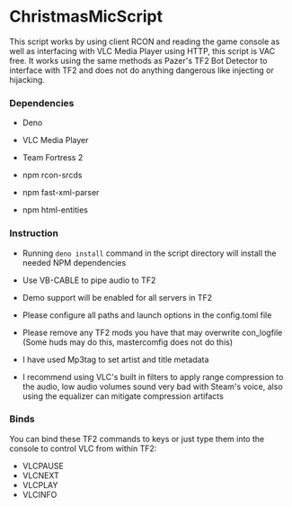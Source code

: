 # ChristmasMicScript
This script works by using client RCON and reading the game console as well as interfacing with VLC Media Player using HTTP, this script is VAC free. It works using the same methods as Pazer's TF2 Bot Detector to interface with TF2 and does not do anything dangerous like injecting or hijacking.
### Dependencies

- Deno

- VLC Media Player

- Team Fortress 2

- npm rcon-srcds

- npm fast-xml-parser

- npm html-entities

### Instruction

- Running `deno install` command in the script directory will install the needed NPM dependencies

- Use VB-CABLE to pipe audio to TF2

- Demo support will be enabled for all servers in TF2

- Please configure all paths and launch options in the config.toml file

- Please remove any TF2 mods you have that may overwrite con_logfile (Some huds may do this, mastercomfig does not do this)

- I have used Mp3tag to set artist and title metadata

- I recommend using VLC's built in filters to apply range compression to the audio, low audio volumes sound very bad with Steam's voice, also using the equalizer can mitigate compression artifacts

### Binds
You can bind these TF2 commands to keys or just type them into the console to control VLC from within TF2:
- VLCPAUSE
- VLCNEXT
- VLCPLAY
- VLCINFO
